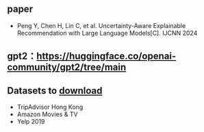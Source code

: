 ## paper
 - Peng Y, Chen H, Lin C, et al. Uncertainty-Aware Explainable Recommendation with Large Language Models[C]. IJCNN 2024

## gpt2：https://huggingface.co/openai-community/gpt2/tree/main

## Datasets to [download](https://lifehkbueduhk-my.sharepoint.com/:f:/g/personal/16484134_life_hkbu_edu_hk/Eln600lqZdVBslRwNcAJL5cBarq6Mt8WzDKpkq1YCqQjfQ?e=cISb1C)
- TripAdvisor Hong Kong
- Amazon Movies & TV
- Yelp 2019
